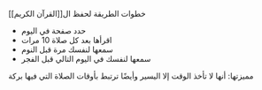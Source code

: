 خطوات الطريقة لحفظ ال[[القرآن الكريم]]
- حدد صفحة في اليوم
- اقرأها بعد كل صلاة 10 مرات
- سمعها لنفسك مرة قبل النوم
- سمعها لنفسك في اليوم التالي قبل الفجر

مميزتها: أنها لا تأخذ الوقت إلا اليسير وأيضًا ترتبط بأوقات الصلاة التي فيها بركة
